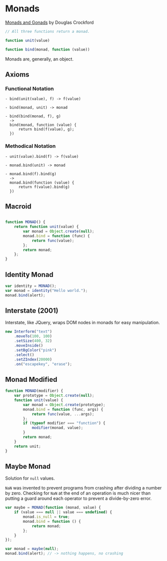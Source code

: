 # Monads

[Monads and Gonads](https://www.youtube.com/watch?v=b0EF0VTs9Dc)
by Douglas Crockford

```javascript
// All three functions return a monad.

function unit(value)

function bind(monad, function (value))
```

Monads are, generally, an object.

## Axioms

### Functional Notation

```
- bind(unit(value), f) -> f(value)

- bind(monad, unit) -> monad

- bind(bind(monad, f), g)
  ->
  bind(monad, function (value) {
      return bind(f(value), g);
  })
```

### Methodical Notation

```
- unit(value).bind(f) -> f(value)

- monad.bind(unit) -> monad

- monad.bind(f).bind(g) 
  ->
  monad.bind(function (value) {
      return f(value).bind(g)
  })
```

## Macroid

```javascript

function MONAD() {
    return function unit(value) {
        var monad = Object.create(null);
        monad.bind = function (func) {
            return func(value);
        };
        return monad;
    };
}
```

## Identity Monad

```javascript
var identity = MONAD();
var monad = identity("Hello world.");
monad.bind(alert);
```

## Interstate (2001)

Interstate, like JQuery, wraps DOM nodes in monads for easy manipulation.

```javascript
new Interform("text")
    .moveTo(100, 100)
    .setSize(400, 32)
    .moveInside()
    .setBgColor("pink")
    .select()
    .setZIndex(20000)
    .on("escapekey", "erase");
```

## Monad Modified

```javascript
function MONAD(modifier) {
    var prototype = Object.create(null);
    function unit(value) {
        var monad = Object.create(prototype);
        monad.bind = function (func, args) {
            return func(value, ...args);
        };
        if (typeof modifier === "function") {
            modifier(monad, value);
        }
        return monad;
    }
    return unit;
}
```

## Maybe Monad

Solution for `null` values.

`NaN` was invented to prevent programs from crashing after dividing a number by zero.
Checking for `NaN` at the end of an operation is much nicer than putting a guard
around each operator to prevent a divide-by-zero error.

```javascript
var maybe = MONAD(function (monad, value) {
    if (value === null || value === undefined) {
        monad.is_null = true;
        monad.bind = function () {
            return monad;
        };
    }
});

var monad = maybe(null);
monad.bind(alert); // -> nothing happens, no crashing
```

